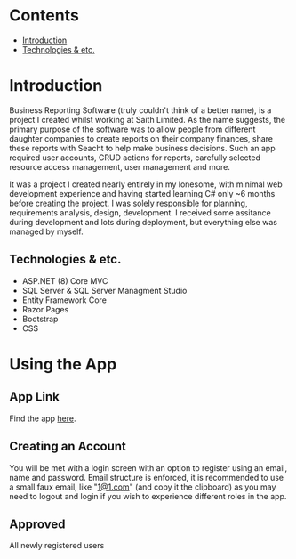 # Contents
- [Introduction](#Introduction)
- [Technologies & etc.](##technologies--etc)

# Introduction 
Business Reporting Software (truly couldn't think of a better name), is a project I created whilst working at Saith Limited. As the name suggests, the primary purpose of the software was to allow people from different daughter companies to create reports on their company finances, share these reports with Seacht to help make business decisions. Such an app required user accounts, CRUD actions for reports, carefully selected resource access management, user management and more.

It was a project I created nearly entirely in my lonesome, with minimal web development experience and having started learning C# only ~6 months before creating the project. I was solely responsible for planning, requirements analysis, design, development. I received some assitance during development and lots during deployment, but everything else was managed by myself.

## Technologies & etc.
<ul>
  <li>ASP.NET (8) Core MVC</li>
  <li>SQL Server & SQL Server Managment Studio</li>
  <li>Entity Framework Core</li>
  <li>Razor Pages</li>
  <li>Bootstrap</li>
  <li>CSS</li>
</ul>

# Using the App

## App Link
Find the app <a href="https://business-reporting.onrender.com/">here</a>.

## Creating an Account
You will be met with a login screen with an option to register using an email, name and password. Email structure is enforced, it is recommended to use a small faux email, like "1@1.com" (and copy it the clipboard) as you may need to logout and login if you wish to experience different roles in the app.

## Approved
All newly registered users 
